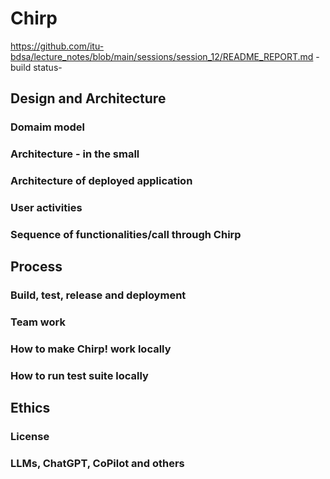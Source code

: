 # Chirp
https://github.com/itu-bdsa/lecture_notes/blob/main/sessions/session_12/README_REPORT.md
-build status-

## Design and Architecture

### Domaim model

### Architecture - in the small

### Architecture of deployed application

### User activities

### Sequence of functionalities/call through Chirp


## Process

### Build, test, release and deployment

### Team work

### How to make Chirp! work locally

### How to run test suite locally


## Ethics

### License

### LLMs, ChatGPT, CoPilot and others